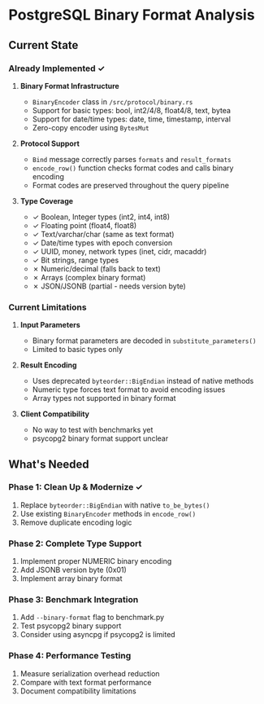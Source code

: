 # PostgreSQL Binary Format Analysis

## Current State

### Already Implemented ✓

1. **Binary Format Infrastructure**
   - `BinaryEncoder` class in `/src/protocol/binary.rs`
   - Support for basic types: bool, int2/4/8, float4/8, text, bytea
   - Support for date/time types: date, time, timestamp, interval
   - Zero-copy encoder using `BytesMut`

2. **Protocol Support**
   - `Bind` message correctly parses `formats` and `result_formats`
   - `encode_row()` function checks format codes and calls binary encoding
   - Format codes are preserved throughout the query pipeline

3. **Type Coverage**
   - ✓ Boolean, Integer types (int2, int4, int8)
   - ✓ Floating point (float4, float8)
   - ✓ Text/varchar/char (same as text format)
   - ✓ Date/time types with epoch conversion
   - ✓ UUID, money, network types (inet, cidr, macaddr)
   - ✓ Bit strings, range types
   - ✗ Numeric/decimal (falls back to text)
   - ✗ Arrays (complex binary format)
   - ✗ JSON/JSONB (partial - needs version byte)

### Current Limitations

1. **Input Parameters**
   - Binary format parameters are decoded in `substitute_parameters()`
   - Limited to basic types only

2. **Result Encoding**
   - Uses deprecated `byteorder::BigEndian` instead of native methods
   - Numeric type forces text format to avoid encoding issues
   - Array types not supported in binary format

3. **Client Compatibility**
   - No way to test with benchmarks yet
   - psycopg2 binary format support unclear

## What's Needed

### Phase 1: Clean Up & Modernize ✓
1. Replace `byteorder::BigEndian` with native `to_be_bytes()`
2. Use existing `BinaryEncoder` methods in `encode_row()`
3. Remove duplicate encoding logic

### Phase 2: Complete Type Support
1. Implement proper NUMERIC binary encoding
2. Add JSONB version byte (0x01)
3. Implement array binary format

### Phase 3: Benchmark Integration
1. Add `--binary-format` flag to benchmark.py
2. Test psycopg2 binary support
3. Consider using asyncpg if psycopg2 is limited

### Phase 4: Performance Testing
1. Measure serialization overhead reduction
2. Compare with text format performance
3. Document compatibility limitations